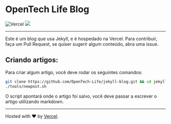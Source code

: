 # OpenTech Life Blog

![Vercel](https://therealsujitk-vercel-badge.vercel.app/?app=jekyll-blog-nine) <a href="https://opentechlife.tk"><img src="https://img.shields.io/badge/link-https%3A%2F%2Fopentechlife.tk-blue" /></a>

---

Este é um blog que usa Jekyll, e é hospedado na Vercel. Para contribuir, faça um Pull Request, se quiser sugerir algum conteúdo, abra uma issue.

## Criando artigos:
Para criar algum artigo, você deve rodar os seguintes comandos:
```sh
git clone https://github.com/OpenTech-Life/jekyll-blog.git && cd jekyll-blog
./tools/newpost.sh
```
O script apontará onde o artigo foi salvo, você deve passar a escrever o artigo utilizando markdown.

---
Hosted with :heart: by [Vercel](https://vercel.app).
